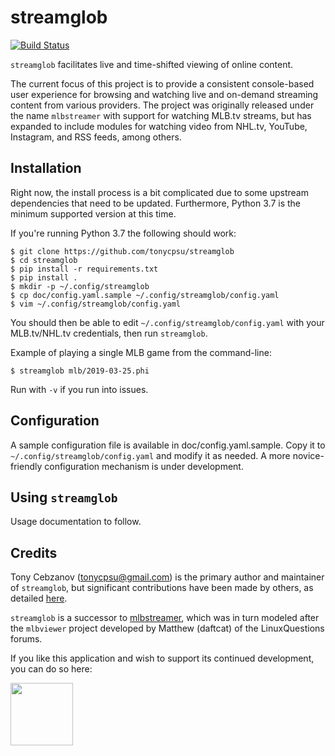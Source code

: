streamglob
==========

[![Build Status](https://travis-ci.org/tonycpsu/streamglob.svg?branch=master)](https://travis-ci.org/tonycpsu/streamglob )

`streamglob` facilitates live and time-shifted viewing of online content.

The current focus of this project is to provide a consistent console-based user
experience for browsing and watching live and on-demand streaming content from
various providers.  The project was originally released under the name
`mlbstreamer` with support for watching MLB.tv streams, but has expanded to
include modules for watching video from NHL.tv, YouTube, Instagram, and RSS
feeds, among others.

Installation
------------

Right now, the install process is a bit complicated due to some upstream
dependencies that need to be updated.  Furthermore, Python 3.7 is the minimum
supported version at this time.

If you're running Python 3.7 the following should work:

    $ git clone https://github.com/tonycpsu/streamglob
    $ cd streamglob
    $ pip install -r requirements.txt
    $ pip install .
    $ mkdir -p ~/.config/streamglob
    $ cp doc/config.yaml.sample ~/.config/streamglob/config.yaml
    $ vim ~/.config/streamglob/config.yaml

You should then be able to edit `~/.config/streamglob/config.yaml` with your
MLB.tv/NHL.tv credentials, then run `streamglob`.

Example of playing a single MLB game from the command-line:

    $ streamglob mlb/2019-03-25.phi

Run with `-v` if you run into issues.

Configuration
-------------

A sample configuration file is available in doc/config.yaml.sample.  Copy it to
`~/.config/streamglob/config.yaml` and modify it as needed.  A more
novice-friendly configuration mechanism is under development.

Using `streamglob`
------------------

Usage documentation to follow.

Credits
-------

Tony Cebzanov (<tonycpsu@gmail.com>) is the primary author and maintainer of
`streamglob`, but significant contributions have been made by others, as
detailed [here](https://github.com/tonycpsu/streamglob/graphs/contributors).

`streamglob` is a successor to
[mlbstreamer](https://github.com/tonycpsu/mlbstreamer), which was in turn
modeled after the `mlbviewer` project developed by Matthew (daftcat) of the
LinuxQuestions forums.

If you like this application and wish to support its continued development,
you can do so here:

<a href="https://www.patreon.com/tonycpsu">
<img src="https://c5.patreon.com/external/logo/become_a_patron_button@2x.png" width="100"/>
</a>

